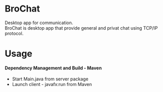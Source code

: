 # BroChat
Desktop app for communication.
<br>BroChat is desktop app that provide general and privat chat using TCP/IP protocol.
# Usage
<h4>Dependency Management and Build - Maven</h4>
<ul>
  <li> Start Main.java from server package
  <li> Launch client - javafx:run from Maven
</ul>
